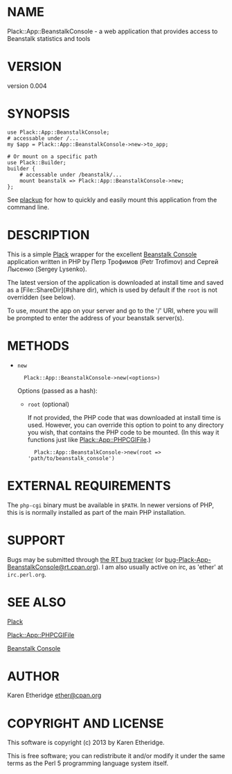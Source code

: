 # NAME

Plack::App::BeanstalkConsole - a web application that provides access to Beanstalk statistics and tools

# VERSION

version 0.004

# SYNOPSIS

    use Plack::App::BeanstalkConsole;
    # accessable under /...
    my $app = Plack::App::BeanstalkConsole->new->to_app;

    # Or mount on a specific path
    use Plack::Builder;
    builder {
        # accessable under /beanstalk/...
        mount beanstalk => Plack::App::BeanstalkConsole->new;
    };

See [plackup](http://search.cpan.org/perldoc?plackup) for how to quickly and easily mount this application from the
command line.

# DESCRIPTION

This is a simple [Plack](http://search.cpan.org/perldoc?Plack) wrapper for the excellent
[Beanstalk Console](https://github.com/ptrofimov/beanstalk\_console)
application written in PHP by Петр Трофимов (Petr Trofimov)
and Сергей Лысенко (Sergey Lysenko).

The latest version of the application is downloaded at install time and saved
as a [File::ShareDir](#share dir), which is used by default if the `root` is
not overridden (see below).

To use, mount the app on your server and go to the '/' URI,
where you will be prompted to enter the address of your beanstalk server(s).

# METHODS

- `new`

        Plack::App::BeanstalkConsole->new(<options>)

    Options (passed as a hash):

    - `root` (optional)

        If not provided, the PHP code that was downloaded at install time is used.
        However, you can override this option to point to any directory you wish, that
        contains the PHP code to be mounted. (In this way it functions just like
        [Plack::App::PHPCGIFile](http://search.cpan.org/perldoc?Plack::App::PHPCGIFile).)

            Plack::App::BeanstalkConsole->new(root => 'path/to/beanstalk_console')

# EXTERNAL REQUIREMENTS

The `php-cgi` binary must be available in `$PATH`.  In newer versions of
PHP, this is is normally installed as part of the main PHP installation.

# SUPPORT

Bugs may be submitted through [the RT bug tracker](https://rt.cpan.org/Public/Dist/Display.html?Name=Plack-App-BeanstalkConsole)
(or [bug-Plack-App-BeanstalkConsole@rt.cpan.org](mailto:bug-Plack-App-BeanstalkConsole@rt.cpan.org)).
I am also usually active on irc, as 'ether' at `irc.perl.org`.

# SEE ALSO

[Plack](http://search.cpan.org/perldoc?Plack)

[Plack::App::PHPCGIFile](http://search.cpan.org/perldoc?Plack::App::PHPCGIFile)

[Beanstalk Console](https://github.com/ptrofimov/beanstalk\_console)

# AUTHOR

Karen Etheridge <ether@cpan.org>

# COPYRIGHT AND LICENSE

This software is copyright (c) 2013 by Karen Etheridge.

This is free software; you can redistribute it and/or modify it under
the same terms as the Perl 5 programming language system itself.
